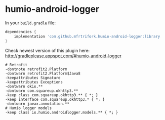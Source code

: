 # humio-android-logger

In your ``build.gradle`` file:

```groovy
dependencies {
    implementation 'com.github.mfrtrifork.humio-android-logger:library:NEWEST_VERSION'
}
```

Check newest version of this plugin here: http://gradleplease.appspot.com/#humio-android-logger

```
# Retrofit
-dontnote retrofit2.Platform
-dontwarn retrofit2.Platform$Java8
-keepattributes Signature
-keepattributes Exceptions
-dontwarn okio.**
-dontwarn com.squareup.okhttp3.**
-keep class com.squareup.okhttp3.** { *; }
-keep interface com.squareup.okhttp3.* { *; }
-dontwarn javax.annotation.**
# Humio logger models
-keep class io.humio.androidlogger.models.** { *; }
```